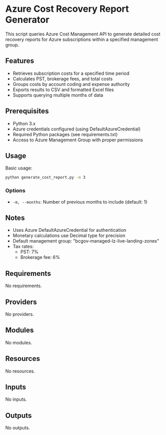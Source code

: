 # Azure Cost Recovery Report Generator

This script queries Azure Cost Management API to generate detailed cost recovery reports for Azure subscriptions within a specified management group.

## Features

- Retrieves subscription costs for a specified time period
- Calculates PST, brokerage fees, and total costs
- Groups costs by account coding and expense authority
- Exports results to CSV and formatted Excel files
- Supports querying multiple months of data

## Prerequisites

- Python 3.x
- Azure credentials configured (using DefaultAzureCredential)
- Required Python packages (see requirements.txt)
- Access to Azure Management Group with proper permissions

## Usage

Basic usage:

```bash
python generate_cost_report.py -m 3
```

### Options

- `-m, --months`: Number of previous months to include (default: 1)

## Notes

- Uses Azure DefaultAzureCredential for authentication
- Monetary calculations use Decimal type for precision
- Default management group: "bcgov-managed-lz-live-landing-zones"
- Tax rates:
  - PST: 7%
  - Brokerage fee: 6%

<!-- BEGIN_TF_DOCS -->

## Requirements

No requirements.

## Providers

No providers.

## Modules

No modules.

## Resources

No resources.

## Inputs

No inputs.

## Outputs

No outputs.

<!-- END_TF_DOCS -->
